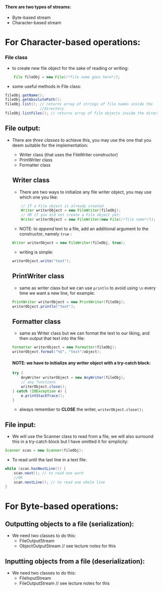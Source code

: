 #### There are two types of streams: 
- Byte-based stream
- Character-based stream
# For Character-based operations:
### File class
- to create new file object for the sake of reading or writing:
```java
	File fileObj = new File(/*file name goes here*/);
```
- some useful methods in File class:
```java
fileObj.getName();
fileObj.getAbsolutePath();
fileObj.list(); // returns array of strings of file names inside the 
                //directory
fileObj.listFiles(); // returns array of file objects inside the directory
```
## File output:
- There are *three classes* to achieve this, you may use the one that you deem suitable for the implementation:
	- Writer class (that uses the FileWriter constructor)
	- PrintWriter class
	- Formatter class

	## Writer class
	- There are two ways to initialize any file writer object, you may use which one you like:
	```java
		// If a File object is already created
		Writer writerObject = new FileWriter(fileObj);
		// OR if you did not create a File object yet:
		Writer writerObject = new FileWriter(new File(/*file name*/));
	```
	- NOTE: to *append* text to a file, add an additional argument to the constructor, namely `true` :
	```java
	Writer writerObject = new FileWriter(fileObj, true);
	```
	- writing is simple: 
	```java
	writerObject.write("text");
	```
	##  PrintWriter class
	- same as writer class but we can use `println` to avoid using `\n` every time we want a new line, for example:
	```java
	PrintWriter writerObject = new PrintWriter(fileObj);
	writerObject.println("text");
	```
	## Formatter class
	- same as Writer class but we can format the text to our liking, and then output that text into the file:
	```java
	Formatter writerObject = new Formatter(fileObj);
	writerObject.format("%S", "text"/object);
	```
	#### NOTE: we have to initialize any writer object with a try-catch block:
	```java
	try {
		AnyWriter writerObject = new AnyWriter(fileObj);
		// any functions
		writerObject.close();
	} catch (IOException e) {
		e.printStackTrace();
	}
	```
	- always remember to **CLOSE** the writer, `writerObject.close();`

## File input:
- We will use the Scanner class to read from a file, we will also surround this in a try-catch block but I have omitted it for simplicity:
```java
Scanner scan = new Scanner(fileObj);
```
- To read until the last line in a text file:
```java
while (scan.hasNextLine()) {
	scan.next(); // to read one word
	//OR
	scan.nextLine(); // to read one whole line
}
```
# For Byte-based operations:
## Outputting objects to a file (serialization):
- We need two classes to do this:
	- FileOutputStream
	- ObjectOutputStream
// see lecture notes for this
## Inputting objects from a file (deserialization):
- We need two classes to do this:
	- FileInputStream
	- FileOutputStream
// see lecture notes for this